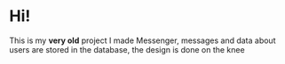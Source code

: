 Hi!
=======
This is my **very old** project
I made Messenger,
messages and data about users are stored in the database,
the design is done on the knee
